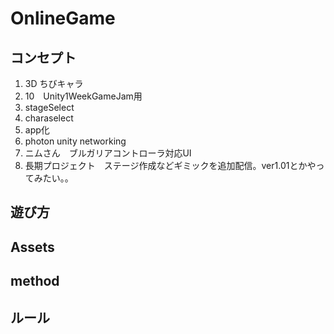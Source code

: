 # OnlineGame

## コンセプト

1. 3D ちびキャラ
1. 10　Unity1WeekGameJam用
1. stageSelect
1. charaselect
1. app化
1. photon unity networking
1. ニムさん　ブルガリアコントローラ対応UI
1. 長期プロジェクト　ステージ作成などギミックを追加配信。ver1.01とかやってみたい。。

## 遊び方

## Assets

## method

## ルール

